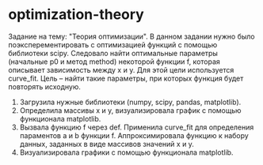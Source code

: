 # optimization-theory
Задание на тему: "Теория оптимизации". В данном задании нужно было поэксперементировать с оптимизацией функций с помощью библиотеки scipy. Следовало найти оптимальные параметры (начальные p0 и метод method) некоторой функции f, которая описывает зависимость между x и y. Для этой цели используется curve_fit. Цель – найти такие параметры, при которых функция будет повторять исходную.
1. Загрузила нужные библиотеки (numpy, scipy, pandas, matplotlib).
2. Определила массивы x и y, визуализировала график с помощью функционала matplotlib.
3. Вызвала функцию f через def. Применила curve_fit для определения параментов a и b функции f. Аппроксимировала  функцию к набору данных, заданных в виде массивов значений x и y.
4. Визуализировала графики с помощью функционала matplotlib.

